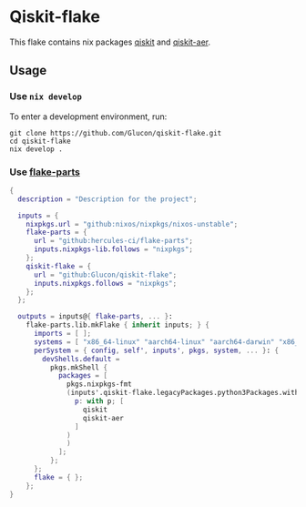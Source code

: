 # Qiskit-flake

This flake contains nix packages [qiskit](https://github.com/Qiskit/qiskit) and [qiskit-aer](https://github.com/Qiskit/qiskit-aer).

## Usage

### Use `nix develop`

To enter a development environment, run:

```shell
git clone https://github.com/Glucon/qiskit-flake.git
cd qiskit-flake
nix develop .
```

### Use [flake-parts](https://flake.parts/)

```nix
{
  description = "Description for the project";

  inputs = {
    nixpkgs.url = "github:nixos/nixpkgs/nixos-unstable";
    flake-parts = {
      url = "github:hercules-ci/flake-parts";
      inputs.nixpkgs-lib.follows = "nixpkgs";
    };
    qiskit-flake = {
      url = "github:Glucon/qiskit-flake";
      inputs.nixpkgs.follows = "nixpkgs";
    };
  };

  outputs = inputs@{ flake-parts, ... }:
    flake-parts.lib.mkFlake { inherit inputs; } {
      imports = [ ];
      systems = [ "x86_64-linux" "aarch64-linux" "aarch64-darwin" "x86_64-darwin" ];
      perSystem = { config, self', inputs', pkgs, system, ... }: {
        devShells.default =
          pkgs.mkShell {
            packages = [
              pkgs.nixpkgs-fmt
              (inputs'.qiskit-flake.legacyPackages.python3Packages.withPackages (
                p: with p; [
                  qiskit
                  qiskit-aer
                ]
              )
              )
            ];
          };
      };
      flake = { };
    };
}
```
